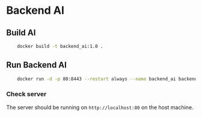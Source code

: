 # Backend AI

## Build AI

```sh
    docker build -t backend_ai:1.0 .
```

## Run Backend AI

```sh
    docker run -d -p 80:8443 --restart always --name backend_ai backend_ai:1.0
```

### Check server

The server should be running on `http://localhost:80` on the host machine.
